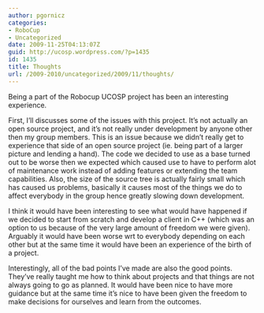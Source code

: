 ```yaml
---
author: pgornicz
categories:
- RoboCup
- Uncategorized
date: 2009-11-25T04:13:07Z
guid: http://ucosp.wordpress.com/?p=1435
id: 1435
title: Thoughts
url: /2009-2010/uncategorized/2009/11/thoughts/
---
```


Being a part of the Robocup UCOSP project has been an interesting experience.

First, I&#8217;ll discusses some of the issues with this project. It&#8217;s not actually an open source project, and it&#8217;s not really under development by anyone other then my group members. This is an issue because we didn&#8217;t really get to experience that side of an open source project (ie. being part of a larger picture and lending a hand). The code we decided to use as a base turned out to be worse then we expected which caused use to have to perform alot of maintenance work instead of adding features or extending the team capabilities. Also, the size of the source tree is actually fairly small which has caused us problems, basically it causes most of the things we do to affect everybody in the group hence greatly slowing down development.

I think it would have been interesting to see what would have happened if we decided to start from scratch and develop a client in C++ (which was an option to us because of the very large amount of freedom we were given). Arguably it would have been worse wrt to everybody depending on each other but at the same time it would have been an experience of the birth of a project.

Interestingly, all of the bad points I&#8217;ve made are also the good points. They&#8217;ve really taught me how to think about projects and that things are not always going to go as planned. It would have been nice to have more guidance but at the same time it&#8217;s nice to have been given the freedom to make decisions for ourselves and learn from the outcomes.